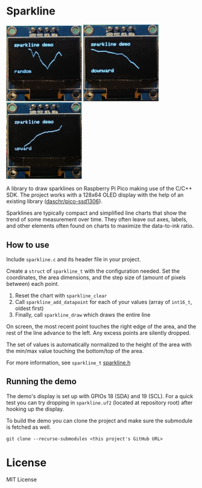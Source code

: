 # Sparkline

<img src="demo1.jpg" width="200" />
<img src="demo2.jpg" width="200" />
<img src="demo3.jpg" width="200" />

A library to draw sparklines on Raspberry Pi Pico making use of the C/C++ SDK. The project works with a 128x64 OLED display with the help of an existing library ([daschr/pico-ssd1306](https://github.com/daschr/pico-ssd1306)).

Sparklines are typically compact and simplified line charts that show the trend of some measurement over time. They often leave out axes, labels, and other elements often found on charts to maximize the data-to-ink ratio.

## How to use

Include `sparkline.c` and its header file in your project.

Create a `struct` of `sparkline_t` with the configuration needed. Set the coordinates, the area dimensions, and the step size of (amount of pixels between) each point.

1. Reset the chart with `sparkline_clear`
1. Call `sparkline_add_datapoint` for each of your values (array of `int16_t`, oldest first)
1. Finally, call `sparkline_draw` which draws the entire line

On screen, the most recent point touches the right edge of the area, and the rest of the line advance to the left. Any excess points are silently dropped.

The set of values is automatically normalized to the height of the area with the min/max value touching the bottom/top of the area.

For more information, see `sparkline_t` [sparkline.h](sparkline.h#L12)

## Running the demo

The demo's display is set up with GPIOs 18 (SDA) and 19 (SCL). For a quick test you can try dropping in ``sparkline.uf2`` (located at repository root) after hooking up the display.

To build the demo you can clone the project and make sure the submodule is fetched as well.

    git clone --recurse-submodules <this project's GitHub URL>

# License

MIT License
